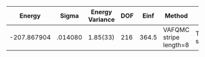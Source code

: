 | Energy      | Sigma   | Energy Variance | DOF | Einf  | Method                 | Reference |
|-------------|---------|-----------------|-----|-------|------------------------|-----------|
| -207.867904 | .014080 | 1.85(33)        | 216 | 364.5 | VAFQMC stripe length=8 | TODO: This is from Sorella and this is not public git-scm.sissa.it:TurboLattice/HST_AAD/example/16x16/U8/stripel8doping1su8m4/b1.3n/pbc |
